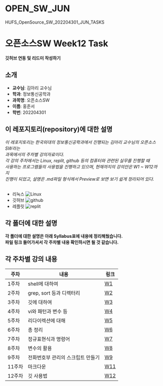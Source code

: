 # OPEN_SW_JUN
HUFS_OpenSource_SW_202204301_JUN_TASKS

# __오픈소스SW Week12 Task__
__깃허브 연동 및 리드미 작성하기__

## 소개
- __교수님__: 김아리 교수님
- __학과__: 정보통신공학과
- __과목명__: 오픈소스SW
- __이름__: 홍준서
- __학번__: 202204301

## 이 레포지토리(repository)에 대한 설명
_이 레포지토리는 한국외대의 정보통신공학과에서 진행되는 김아리 교수님의 오픈소스SW라는     
과목에서의 주차별 강의자료이다.     
각 강의 주차에서는 Linux, replit, github 등의 컴퓨터와 관련된 실무를 진행할 때     
사용하는 프로그램들의 사용법을 진행하고 있으며, 현재까지의 강의안은 W1 ~ W12까지   
진행이 되었고, 설명은 .md파일 형식에서 Preview로 보면 보기 쉽게 정리되어 있다._

##
- 리눅스
![Linux](https://mblogthumb-phinf.pstatic.net/MjAxNzAzMTJfMTE4/MDAxNDg5MzA3MzQ1MTgw.KqmJui4wG7CVfymQFTxx5mj9G3pnCA0-VYLrnxRawC8g.b7EPdikTxrHtZhdCPUZhjZZa44zuXArJw9lLEXSPqwkg.PNG.wlsdml1103/%EB%A6%AC%EB%88%85%EC%8A%A4.png?type=w800)
- 깃허브
![github](https://www.webfx.com/wp-content/uploads/2022/08/github-logo.png)
- 레플릿
![replit](https://storage.googleapis.com/gweb-cloudblog-publish/images/replit.max-2500x2500.jpg)

## 각 폴더에 대한 설명
__각 폴더에 대한 설명은 아래 Syllabus표에 내용에 정리해뒀습니다.    
파일 링크 들어가셔서 각 주차별 내용 확인하시면 될 것 같습니다.__

## 각 주차별 강의 내용
| 주차  | 내용 | 링크 |
|-------|------|------|
| 1주차 | shell에 대하여 | [W1](https://replit.com/@redsockz/opeunsoseuSW#WEEKS_SW/w1.md) |
| 2주차 | grep, sort 등과 디렉터리 | [W2](https://replit.com/@redsockz/opeunsoseuSW#WEEKS_SW/w2.md) |
| 3주차 | 깃에 대하여 | [W3](https://replit.com/@redsockz/opeunsoseuSW#WEEKS_SW/w3.md) |
| 4주차 | vi와 패턴과 변수 등 | [W4](https://replit.com/@redsockz/opeunsoseuSW#WEEKS_SW/w4.md) |
| 5주차 | 리다이렉션에 대해 | [W5](https://replit.com/@redsockz/opeunsoseuSW#WEEKS_SW/w5.md) |
| 6주차 | 총 정리 | [W6](https://replit.com/@redsockz/opeunsoseuSW#WEEKS_SW/w6.md) |
| 7주차 | 정규표현식과 명령어 | [W7](https://replit.com/@redsockz/opeunsoseuSW#WEEKS_SW/w7.md) |
| 8주차 | 변수의 활용 | [W8](https://replit.com/@redsockz/opeunsoseuSW#WEEKS_SW/w8.md) |
| 9주차 | 전화번호부 관리의 스크립트 만들기| [W9](https://replit.com/@redsockz/opeunsoseuSW#WEEKS_SW/w9.md) |
| 11주차 | 마크다운 | [W11](https://replit.com/@redsockz/opeunsoseuSW#WEEKS_SW/w11.md) |
| 12주차 | 깃 사용법 | [W12](https://replit.com/@redsockz/opeunsoseuSW#WEEKS_SW/w12.md) |

